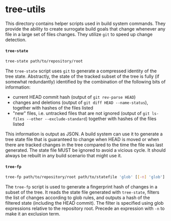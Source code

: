 # tree-utils

This directory contains helper scripts used in build system commands. They provide the ability to
create surrogate build goals that change whenever any file in a large set of files changes. They
utilize `git` to speed up change detection.

#### `tree-state`

```bash
tree-state path/to/repository/root
```

The `tree-state` script uses `git` to generate a compressed identity of the tree state. Abstractly,
the state of the tracked subset of the tree is fully (if somewhat redundantly) identified by
the combination of the following bits of information:
- current HEAD commit hash (output of `git rev-parse HEAD`)
- changes and deletions (output of `git diff HEAD --name-status`), together with hashes of the files
listed
- "new" files, i.e. untracked files that are not ignored (output of `git ls-files --other --exclude-standard`)
together with hashes of the files listed

This information is output as JSON. A build system can use it to generate a tree state
file that is guaranteed to change when HEAD is moved or when there are tracked changes in
the tree compared to the time the file was last generated. The state file MUST be ignored
to avoid a vicious cycle. It should always be rebuilt in any build scenario that
might use it.

#### `tree-fp`

```bash
tree-fp path/to/repository/root path/to/statefile 'glob' [[-n] 'glob'] ...
```

The `tree-fp` script is used to generate a fingerprint hash of changes in a subset of the tree.
It reads the state file generated with `tree-state`, filters the list of changes according to
glob rules, and outputs a hash of the filtered state (including the HEAD commit).
The filter is specified using glob expressions relative to the repository root. Precede an
expression with `-n` to make it an exclusion term.
